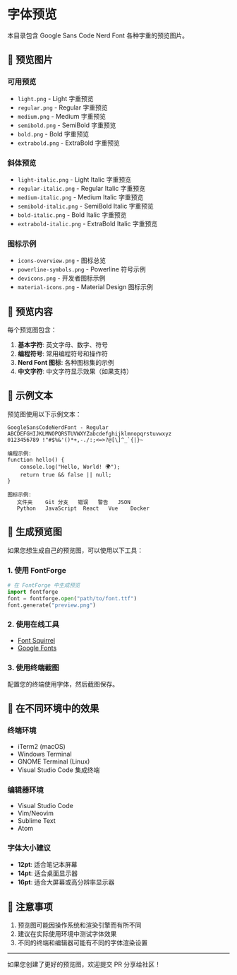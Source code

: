 # 字体预览

本目录包含 Google Sans Code Nerd Font 各种字重的预览图片。

## 📸 预览图片

### 可用预览

- `light.png` - Light 字重预览
- `regular.png` - Regular 字重预览  
- `medium.png` - Medium 字重预览
- `semibold.png` - SemiBold 字重预览
- `bold.png` - Bold 字重预览
- `extrabold.png` - ExtraBold 字重预览

### 斜体预览

- `light-italic.png` - Light Italic 字重预览
- `regular-italic.png` - Regular Italic 字重预览
- `medium-italic.png` - Medium Italic 字重预览
- `semibold-italic.png` - SemiBold Italic 字重预览
- `bold-italic.png` - Bold Italic 字重预览
- `extrabold-italic.png` - ExtraBold Italic 字重预览

### 图标示例

- `icons-overview.png` - 图标总览
- `powerline-symbols.png` - Powerline 符号示例
- `devicons.png` - 开发者图标示例
- `material-icons.png` - Material Design 图标示例

## 🎨 预览内容

每个预览图包含：

1. **基本字符**: 英文字母、数字、符号
2. **编程符号**: 常用编程符号和操作符
3. **Nerd Font 图标**: 各种图标集的示例
4. **中文字符**: 中文字符显示效果（如果支持）

## 📝 示例文本

预览图使用以下示例文本：

```
GoogleSansCodeNerdFont - Regular
ABCDEFGHIJKLMNOPQRSTUVWXYZabcdefghijklmnopqrstuvwxyz
0123456789 !"#$%&'()*+,-./:;<=>?@[\]^_`{|}~

编程示例:
function hello() {
    console.log("Hello, World! 🌍");
    return true && false || null;
}

图标示例:
   文件夹    Git 分支   错误   警告   JSON
   Python   JavaScript  React   Vue    Docker
```

## 🔧 生成预览图

如果您想生成自己的预览图，可以使用以下工具：

### 1. 使用 FontForge

```python
# 在 FontForge 中生成预览
import fontforge
font = fontforge.open("path/to/font.ttf")
font.generate("preview.png")
```

### 2. 使用在线工具

- [Font Squirrel](https://www.fontsquirrel.com/tools/webfont-generator)
- [Google Fonts](https://fonts.google.com/)

### 3. 使用终端截图

配置您的终端使用字体，然后截图保存。

## 📱 在不同环境中的效果

### 终端环境

- iTerm2 (macOS)
- Windows Terminal
- GNOME Terminal (Linux)
- Visual Studio Code 集成终端

### 编辑器环境  

- Visual Studio Code
- Vim/Neovim
- Sublime Text
- Atom

### 字体大小建议

- **12pt**: 适合笔记本屏幕
- **14pt**: 适合桌面显示器
- **16pt**: 适合大屏幕或高分辨率显示器

## 🎯 注意事项

1. 预览图可能因操作系统和渲染引擎而有所不同
2. 建议在实际使用环境中测试字体效果
3. 不同的终端和编辑器可能有不同的字体渲染设置

---

如果您创建了更好的预览图，欢迎提交 PR 分享给社区！